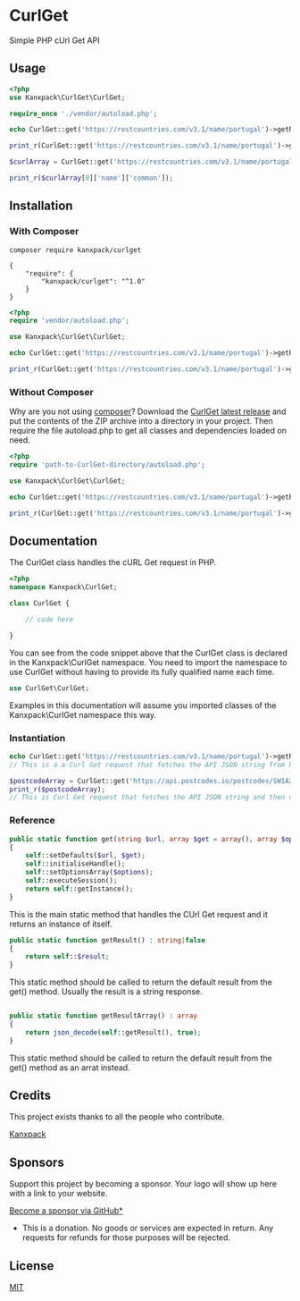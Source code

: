 # CurlGet

Simple PHP cUrl Get API

## Usage

```php
<?php
use Kanxpack\CurlGet\CurlGet;

require_once './vendor/autoload.php';

echo CurlGet::get('https://restcountries.com/v3.1/name/portugal')->getResult();

print_r(CurlGet::get('https://restcountries.com/v3.1/name/portugal')->getResultArray());

$curlArray = CurlGet::get('https://restcountries.com/v3.1/name/portugal')->getResultArray();

print_r($curlArray[0]['name']['common']);
```

## Installation

### With Composer

```
composer require kanxpack/curlget
```

```
{
    "require": {
        "kanxpack/curlget": "^1.0"
    }
}
```

```php
<?php
require 'vendor/autoload.php';

use Kanxpack\CurlGet\CurlGet;

echo CurlGet::get('https://restcountries.com/v3.1/name/portugal')->getResult();

print_r(CurlGet::get('https://restcountries.com/v3.1/name/portugal')->getResultArray());

```

### Without Composer

Why are you not using [composer](https://getcomposer.org/)? Download the [CurlGet latest release](https://github.com/Kanxpack/CurlGet/releases) and put the contents of the ZIP archive into a directory in your project. Then require the file autoload.php to get all classes and dependencies loaded on need.

```php
<?php
require 'path-to-CurlGet-directory/autoload.php';

use Kanxpack\CurlGet\CurlGet;

echo CurlGet::get('https://restcountries.com/v3.1/name/portugal')->getResult();

print_r(CurlGet::get('https://restcountries.com/v3.1/name/portugal')->getResultArray());
```

## Documentation

The CurlGet class handles the cURL Get request in PHP.

```php
<?php
namespace Kanxpack\CurlGet;

class CurlGet {

    // code here

}
```
You can see from the code snippet above that the CurlGet class is declared in the Kanxpack\CurlGet namespace. You need to import the namespace to use CurlGet without having to provide its fully qualified name each time.

```php
use CurlGet\CurlGet;
```

Examples in this documentation will assume you imported classes of the Kanxpack\CurlGet namespace this way.


### Instantiation

```php
echo CurlGet::get('https://restcountries.com/v3.1/name/portugal')->getResult();
// This is a a Curl Get request that fetches the API JSON string from https://restcountries.com/v3.1/name/portugal

$postcodeArray = CurlGet::get('https://api.postcodes.io/postcodes/SW1A2AA')->getResultArray();
print_r($postcodeArray);
// This is Curl Get request that fetches the API JSON string and then converts it to an array from https://api.postcodes.io/postcodes/SW1A2AA
```

### Reference

```php
public static function get(string $url, array $get = array(), array $options = array()) : self
{
    self::setDefaults($url, $get);
    self::initialiseHandle();
    self::setOptionsArray($options);
    self::executeSession();
    return self::getInstance();
}
```

This is the main static method that handles the CUrl Get request and it returns an instance of itself.

```php
public static function getResult() : string|false
{
    return self::$result;
}
```

This static method should be called to return the default result from the get() method. Usually the result is a string response.

```php

public static function getResultArray() : array
{
    return json_decode(self::getResult(), true);
}
```

This static method should be called to return the default result from the get() method as an arrat instead.

## Credits

This project exists thanks to all the people who contribute.

[Kanxpack](https://github.com/Kanxpack)

## Sponsors

Support this project by becoming a sponsor. Your logo will show up here with a link to your website.

[Become a sponsor via GitHub*](https://github.com/sponsors/Kanxpack)

* This is a donation. No goods or services are expected in return. Any requests for refunds for those purposes will be rejected.

## License
[MIT](https://github.com/Kanxpack/CurlGet?tab=MIT-1-ov-file#readme)
